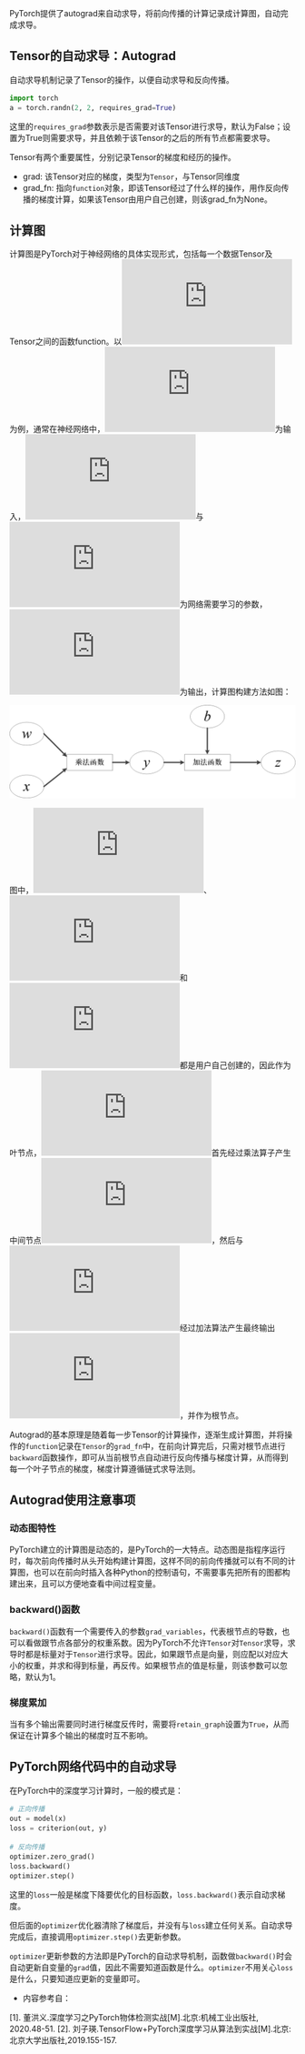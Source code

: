 PyTorch提供了autograd来自动求导，将前向传播的计算记录成计算图，自动完成求导。

## Tensor的自动求导：Autograd

自动求导机制记录了Tensor的操作，以便自动求导和反向传播。

```python
import torch
a = torch.randn(2, 2, requires_grad=True)
```

这里的`requires_grad`参数表示是否需要对该Tensor进行求导，默认为False；设置为True则需要求导，并且依赖于该Tensor的之后的所有节点都需要求导。

Tensor有两个重要属性，分别记录Tensor的梯度和经历的操作。
- grad: 该Tensor对应的梯度，类型为`Tensor`，与Tensor同维度
- grad_fn: 指向`function`对象，即该Tensor经过了什么样的操作，用作反向传播的梯度计算，如果该Tensor由用户自己创建，则该grad_fn为None。

## 计算图

计算图是PyTorch对于神经网络的具体实现形式，包括每一个数据Tensor及Tensor之间的函数function。以![i1](https://latex.codecogs.com/png.latex?z=wx+b)为例，通常在神经网络中，![i2](https://latex.codecogs.com/png.latex?x)为输入，![i3](https://latex.codecogs.com/png.latex?w)与![i4](https://latex.codecogs.com/png.latex?b)为网络需要学习的参数，![i5](https://latex.codecogs.com/png.latex?z)为输出，计算图构建方法如图：

![i6](../image/autogradgraph.png)

图中，![i2](https://latex.codecogs.com/png.latex?x)、![i3](https://latex.codecogs.com/png.latex?w)和![i4](https://latex.codecogs.com/png.latex?b)都是用户自己创建的，因此作为叶节点，![i7](https://latex.codecogs.com/png.latex?wx)首先经过乘法算子产生中间节点![i8](https://latex.codecogs.com/png.latex?y)，然后与![i4](https://latex.codecogs.com/png.latex?b)经过加法算法产生最终输出![i5](https://latex.codecogs.com/png.latex?z)，并作为根节点。

Autograd的基本原理是随着每一步Tensor的计算操作，逐渐生成计算图，并将操作的`function`记录在`Tensor`的`grad_fn`中，在前向计算完后，只需对根节点进行`backward`函数操作，即可从当前根节点自动进行反向传播与梯度计算，从而得到每一个叶子节点的梯度，梯度计算遵循链式求导法则。

## Autograd使用注意事项

### 动态图特性

PyTorch建立的计算图是动态的，是PyTorch的一大特点。动态图是指程序运行时，每次前向传播时从头开始构建计算图，这样不同的前向传播就可以有不同的计算图，也可以在前向时插入各种Python的控制语句，不需要事先把所有的图都构建出来，且可以方便地查看中间过程变量。

### backward()函数

`backward()`函数有一个需要传入的参数`grad_variables`，代表根节点的导数，也可以看做跟节点各部分的权重系数。因为PyTorch不允许`Tensor`对`Tensor`求导，求导时都是标量对于`Tensor`进行求导。因此，如果跟节点是向量，则应配以对应大小的权重，并求和得到标量，再反传。如果根节点的值是标量，则该参数可以忽略，默认为1。

### 梯度累加

当有多个输出需要同时进行梯度反传时，需要将`retain_graph`设置为`True`，从而保证在计算多个输出的梯度时互不影响。


## PyTorch网络代码中的自动求导

在PyTorch中的深度学习计算时，一般的模式是：
```python
# 正向传播
out = model(x)
loss = criterion(out, y)

# 反向传播
optimizer.zero_grad()
loss.backward()
optimizer.step()
```

这里的`loss`一般是梯度下降要优化的目标函数，`loss.backward()`表示自动求梯度。

但后面的`optimizer`优化器清除了梯度后，并没有与`loss`建立任何关系。自动求导完成后，直接调用`optimizer.step()`去更新参数。

`optimizer`更新参数的方法即是PyTorch的自动求导机制，函数做`backward()`时会自动更新自变量的`grad`值，因此不需要知道函数是什么。`optimizer`不用关心`loss`是什么，只要知道应更新的变量即可。


- 内容参考自：

[1]. 董洪义.深度学习之PyTorch物体检测实战[M].北京:机械工业出版社, 2020.48-51.
[2]. 刘子瑛.TensorFlow+PyTorch深度学习从算法到实战[M].北京:北京大学出版社,2019.155-157.